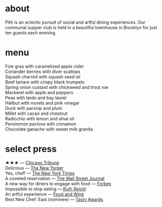 # about

Pith is an eclectic pursuit of social and artful dining experiences. Our communal supper club is held in a beautiful townhouse in Brooklyn for just ten guests each evening.  
# menu      
Foie gras with caramelized apple cider   
Coriander berries with diver scallops     
Squash charred with squash seed oil    
Beef tartare with crispy black trumpets      
Spring onion custard with chickweed and trout roe    
Mackerel with apple and peppers     
Peas with lardo and bay laurel      
Halibut with morels and pink vinegar          
Duck with parsnip and plum     
Millet with cacao and chestnut     
Radicchio with lemon and olive oil     
Persimmon pavlova with cinnamon     
Chocolate ganache with sweet milk granita      
# select press

★★★ — [Chicago Tribune](http://www.chicagotribune.com/dining/restaurants/ct-review-intro-jonah-reider-food-0928-20160924-column.html)   
Delicious — [The New Yorker](http://www.newyorker.com/magazine/2017/05/22/pith-graduates-from-the-dorm)    
Yes, chef! — [The New York Times](https://www.nytimes.com/2017/04/20/style/jonah-reider-pith-supper-club.html)    
A coveted reservation — [The Wall Street Journal](http://www.wsj.com/articles/for-columbia-student-entrepreneur-dorm-restaurant-is-just-the-first-course-1454113319)    
A new way for diners to engage with food — [Forbes](http://www.forbes.com/sites/eveturowpaul/2016/09/09/what-happens-when-the-dorm-room-chef-graduates/)    
Impossible to stop eating — [Ruth Reichl](http://ruthreichl.com/2016/04/a-pithy-meal.html/)    
An artful experience — [Food and Wine](http://www.foodandwine.com/chefs/why-these-chefs-are-creating-alternative-restaurant)   
Best New Chef: East (nominee) — [Tasty Awards]()
